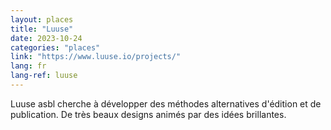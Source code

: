 ```yaml
---
layout: places
title: "Luuse"
date: 2023-10-24
categories: "places"
link: "https://www.luuse.io/projects/"
lang: fr
lang-ref: luuse
---
```

Luuse asbl cherche à développer des méthodes alternatives d'édition et de publication. De très beaux designs animés par des idées brillantes.
